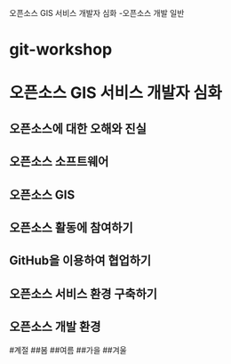 오픈소스 GIS 서비스 개발자 심화 -오픈소스 개발 일반

# git-workshop

# 오픈소스 GIS 서비스 개발자 심화

## 오픈소스에 대한 오해와 진실
## 오픈소스 소프트웨어
## 오픈소스 GIS

## 오픈소스 활동에 참여하기

## GitHub을 이용하여 협업하기

## 오픈소스 서비스 환경 구축하기

## 오픈소스 개발 환경 

#계절
##봄
##여름
##가을
##겨울
